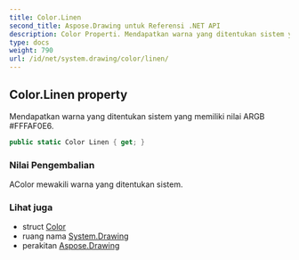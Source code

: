 ```yaml
---
title: Color.Linen
second_title: Aspose.Drawing untuk Referensi .NET API
description: Color Properti. Mendapatkan warna yang ditentukan sistem yang memiliki nilai ARGB FFFAF0E6.
type: docs
weight: 790
url: /id/net/system.drawing/color/linen/
---
```

## Color.Linen property

Mendapatkan warna yang ditentukan sistem yang memiliki nilai ARGB #FFFAF0E6.

```csharp
public static Color Linen { get; }
```

### Nilai Pengembalian

AColor mewakili warna yang ditentukan sistem.

### Lihat juga

* struct [Color](../)
* ruang nama [System.Drawing](../../color/)
* perakitan [Aspose.Drawing](../../../)


